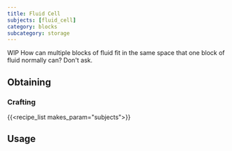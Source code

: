 ```yaml
---
title: Fluid Cell
subjects: [fluid_cell]
category: blocks
subcategory: storage
---
```

WIP
How can multiple blocks of fluid fit in the same space that one block of fluid normally can? Don't ask.

Obtaining
---------

### Crafting
{{<recipe_list makes_param="subjects">}}

Usage
-----

